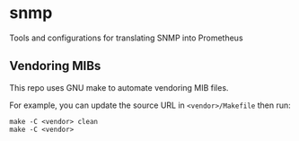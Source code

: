 # snmp
Tools and configurations for translating SNMP into Prometheus

## Vendoring MIBs

This repo uses GNU make to automate vendoring MIB files.

For example, you can update the source URL in `<vendor>/Makefile` then run:

    make -C <vendor> clean
    make -C <vendor>
